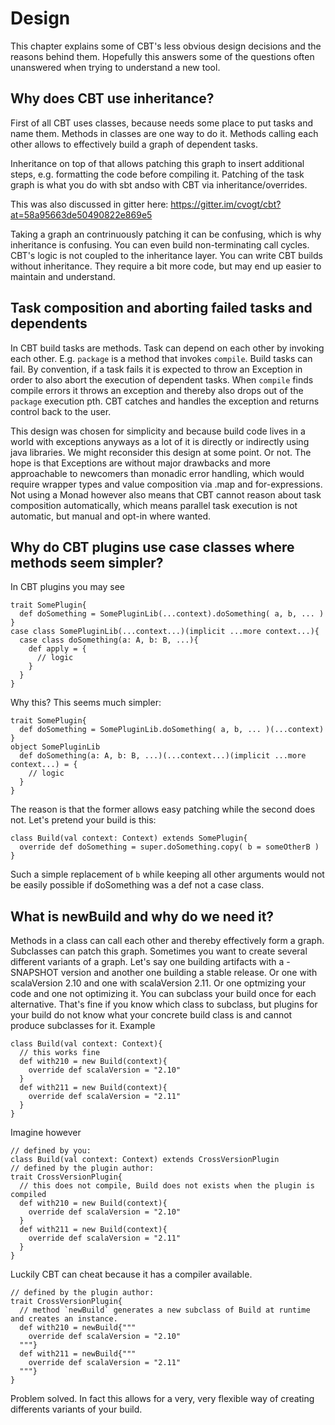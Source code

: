 # Design

This chapter explains some of CBT's less obvious design decisions and
the reasons behind them. Hopefully this answers some of the questions
often unanswered when trying to understand a new tool.


## Why does CBT use inheritance?

First of all CBT uses classes, because needs some place to put tasks and
name them. Methods in classes are one way to do it. Methods calling each
other allows to effectively build a graph of dependent tasks.

Inheritance on top of that allows patching this graph to insert additional
steps, e.g. formatting the code before compiling it. Patching of the task
graph is what you do with sbt andso with CBT via inheritance/overrides.

This was also discussed in gitter here: https://gitter.im/cvogt/cbt?at=58a95663de50490822e869e5

Taking a graph an contrinuously patching it can be confusing, which is
why inheritance is confusing. You can even build non-terminating call
cycles. CBT's logic is not coupled to the inheritance layer. You can
write CBT builds without inheritance. They require a bit more code, but
may end up easier to maintain and understand.

## Task composition and aborting failed tasks and dependents

In CBT build tasks are methods. Task can depend on each
other by invoking each other. E.g. `package` is a method that invokes `compile`.
Build tasks can fail. By convention, if a task fails it is expected to throw
an Exception in order to also abort the execution of dependent tasks. When
`compile` finds compile errors it throws an exception and thereby also
drops out of the `package` execution pth. CBT catches and handles the
exception and returns control back to the user.

This design was chosen for simplicity and because build code lives in a
world with exceptions anyways as a lot of it is directly or indirectly
using java libraries. We might reconsider this design at some point. Or not.
The hope is that Exceptions are without major drawbacks and more
approachable to newcomers than monadic error handling, which would require
wrapper types and value composition via .map and for-expressions. Not using
a Monad however also means that CBT cannot reason about task composition
automatically, which means parallel task execution is not automatic, but
manual and opt-in where wanted.

## Why do CBT plugins use case classes where methods seem simpler?

In CBT plugins you may see

```
trait SomePlugin{
  def doSomething = SomePluginLib(...context).doSomething( a, b, ... )
}
case class SomePluginLib(...context...)(implicit ...more context...){
  case class doSomething(a: A, b: B, ...){
    def apply = {
      // logic
    }
  }
}
```

Why this? This seems much simpler:

```
trait SomePlugin{
  def doSomething = SomePluginLib.doSomething( a, b, ... )(...context)
}
object SomePluginLib
  def doSomething(a: A, b: B, ...)(...context...)(implicit ...more context...) = {
    // logic
  }
}
```

The reason is that the former allows easy patching while
the second does not. Let's pretend your build is this:
```
class Build(val context: Context) extends SomePlugin{
  override def doSomething = super.doSomething.copy( b = someOtherB )
}
```
Such a simple replacement of `b` while keeping all other arguments would
not be easily possible if doSomething was a def not a case class.

## What is newBuild and why do we need it?

Methods in a class can call each other and thereby effectively form a graph.
Subclasses can patch this graph. Sometimes you want to create several
different variants of a graph. Let's say one building artifacts with a
-SNAPSHOT version and another one building a stable release. Or one with
scalaVersion 2.10 and one with scalaVersion 2.11. Or one optmizing your
code and one not optimizing it. You can subclass your build once for
each alternative. That's fine if you know which class to subclass, but
plugins for your build do not know what your concrete build class is
and cannot produce subclasses for it. Example

```
class Build(val context: Context){
  // this works fine
  def with210 = new Build(context){
    override def scalaVersion = "2.10"
  }
  def with211 = new Build(context){
    override def scalaVersion = "2.11"
  }
}
```
Imagine however
```
// defined by you:
class Build(val context: Context) extends CrossVersionPlugin
// defined by the plugin author:
trait CrossVersionPlugin{
  // this does not compile, Build does not exists when the plugin is compiled
  def with210 = new Build(context){
    override def scalaVersion = "2.10"
  }
  def with211 = new Build(context){
    override def scalaVersion = "2.11"
  }
}
```
Luckily CBT can cheat because it has a compiler available.
```
// defined by the plugin author:
trait CrossVersionPlugin{
  // method `newBuild` generates a new subclass of Build at runtime and creates an instance.
  def with210 = newBuild{"""
    override def scalaVersion = "2.10"
  """}
  def with211 = newBuild{"""
    override def scalaVersion = "2.11"
  """}
}
```

Problem solved. In fact this allows for a very, very flexible way of
creating differents variants of your build.
